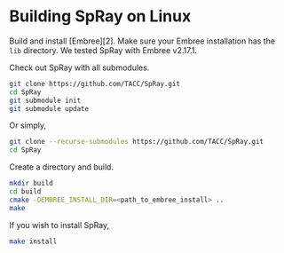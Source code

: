 # Building SpRay on Linux

Build and install [Embree][2]. Make sure your Embree installation has the `lib` directory. We tested SpRay with Embree v2.17.1.

Check out SpRay with all submodules.

```bash
git clone https://github.com/TACC/SpRay.git
cd SpRay
git submodule init
git submodule update
```
Or simply,

```bash
git clone --recurse-submodules https://github.com/TACC/SpRay.git
cd SpRay
```

Create a directory and build.

```bash
mkdir build
cd build
cmake -DEMBREE_INSTALL_DIR=<path_to_embree_install> ..
make
```

If you wish to install SpRay,

```bash
make install
```

